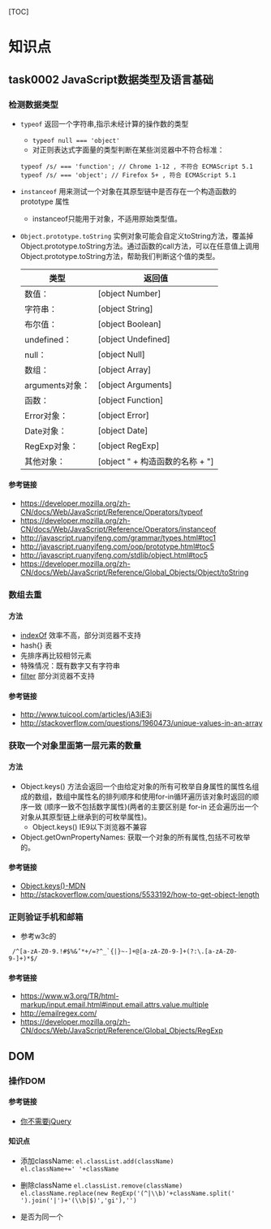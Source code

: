 
[TOC]

# 知识点
## task0002 JavaScript数据类型及语言基础
### 检测数据类型
* `typeof` 返回一个字符串,指示未经计算的操作数的类型
    * `typeof null === 'object'`
    * 对正则表达式字面量的类型判断在某些浏览器中不符合标准：
    ```
    typeof /s/ === 'function'; // Chrome 1-12 , 不符合 ECMAScript 5.1
    typeof /s/ === 'object'; // Firefox 5+ , 符合 ECMAScript 5.1
    ```

* `instanceof` 用来测试一个对象在其原型链中是否存在一个构造函数的 prototype 属性
    * instanceof只能用于对象，不适用原始类型值。
    
* `Object.prototype.toString`
    实例对象可能会自定义toString方法，覆盖掉Object.prototype.toString方法。通过函数的call方法，可以在任意值上调用Object.prototype.toString方法，帮助我们判断这个值的类型。

    | 类型 | 返回值  |
    |------|--------|
    |  数值：|  [object Number] |
    |   字符串：| [object String] |
    |  布尔值：| [object Boolean] |
    |   undefined：| [object Undefined] |
    |   null：| [object Null] |
    |   数组：| [object Array] |
    |   arguments对象：| [object Arguments] |
    |   函数：| [object Function] |
    |   Error对象：| [object Error] |
    |   Date对象：| [object Date] |
    |   RegExp对象：| [object RegExp] |
    |   其他对象：| [object " + 构造函数的名称 + "] |
    

#### 参考链接
* https://developer.mozilla.org/zh-CN/docs/Web/JavaScript/Reference/Operators/typeof
* https://developer.mozilla.org/zh-CN/docs/Web/JavaScript/Reference/Operators/instanceof
* http://javascript.ruanyifeng.com/grammar/types.html#toc1
* http://javascript.ruanyifeng.com/oop/prototype.html#toc5
* http://javascript.ruanyifeng.com/stdlib/object.html#toc5
* https://developer.mozilla.org/zh-CN/docs/Web/JavaScript/Reference/Global_Objects/Object/toString

### 数组去重

#### 方法
* [indexOf](https://developer.mozilla.org/zh-CN/docs/Web/JavaScript/Reference/Global_Objects/Array/indexOf) 效率不高，部分浏览器不支持
* hash{} 表
* 先排序再比较相邻元素
* 特殊情况：既有数字又有字符串
* [filter](https://developer.mozilla.org/zh-CN/docs/Web/JavaScript/Reference/Global_Objects/Array/filter) 部分浏览器不支持


#### 参考链接
* http://www.tuicool.com/articles/jA3iE3i
* http://stackoverflow.com/questions/1960473/unique-values-in-an-array

### 获取一个对象里面第一层元素的数量
#### 方法
* Object.keys() 方法会返回一个由给定对象的所有可枚举自身属性的属性名组成的数组，数组中属性名的排列顺序和使用for-in循环遍历该对象时返回的顺序一致 (顺序一致不包括数字属性)(两者的主要区别是 for-in 还会遍历出一个对象从其原型链上继承到的可枚举属性)。
    * Object.keys() IE9以下浏览器不兼容
* Object.getOwnPropertyNames: 获取一个对象的所有属性,包括不可枚举的。

#### 参考链接
* [Object.keys()-MDN](https://developer.mozilla.org/zh-CN/docs/Web/JavaScript/Reference/Global_Objects/Object/keys)
* http://stackoverflow.com/questions/5533192/how-to-get-object-length

### 正则验证手机和邮箱
* 参考w3c的 
``` 
 /^[a-zA-Z0-9.!#$%&’*+/=?^_`{|}~-]+@[a-zA-Z0-9-]+(?:\.[a-zA-Z0-9-]+)*$/ 
```

#### 参考链接
* https://www.w3.org/TR/html-markup/input.email.html#input.email.attrs.value.multiple
* http://emailregex.com/
* https://developer.mozilla.org/zh-CN/docs/Web/JavaScript/Reference/Global_Objects/RegExp

## DOM
### 操作DOM
#### 参考链接
* [你不需要jQuery](http://www.webhek.com/you-do-not-need-jquery)

#### 知识点
* 添加className:
`el.classList.add(className)`  
`el.className+=' '+className` 

* 删除className
`el.classList.remove(className)`
`el.className.replace(new RegExp('(^|\\b)'+className.split(' ').join('|')+'(\\b|$)','gi'),'')`

* 是否为同一个